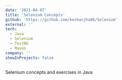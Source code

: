 ```yaml
---
date: '2021-04-07'
title: 'Selenium Concepts'
github: 'https://github.com/keshavjha06/Selenium'
external: ''
tech:
  - Java
  - Selenium
  - TestNG
  - Maven
company: ''
showInProjects: false
---
```


Selenium concepts and exercises in Java
